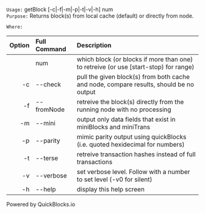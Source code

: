 
`Usage:`    getBlock [-c|-f|-m|-p|-t|-v|-h] num  
`Purpose:`  Returns block(s) from local cache (default) or directly from node.
             
`Where:`  

| Option | Full Command | Description |
| -------: | :------- | :------- |
|  | num | which block (or blocks if more than one) to retreive (or use [start-stop) for range) |
| -c | --check | pull the given block(s) from both cache and node, compare results, should be no output |
| -f | --fromNode | retreive the block(s) directly from the running node with no processing |
| -m | --mini | output only data fields that exist in miniBlocks and miniTrans |
| -p | --parity | mimic parity output using quickBlocks (i.e. quoted hexidecimal for numbers) |
| -t | --terse | retreive transaction hashes instead of full transactions |
| -v | --verbose | set verbose level. Follow with a number to set level (-v0 for silent) |
| -h | --help | display this help screen |

  Powered by QuickBlocks.io

